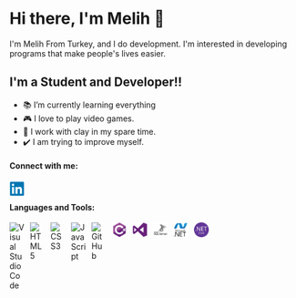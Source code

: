 # Hi there, I'm Melih 👋 
I'm Melih From Turkey, and I do development. I'm interested in developing programs that make people's lives easier. 

## I'm a Student and Developer!!


- 📚 I’m currently learning everything 
- 🎮 I love to play video games.
- 🧱 I work with clay in my spare time. 
- ✔️ I am trying to improve myself. 

#### Connect with me:


<a href="https://www.linkedin.com/in/melihakkose/">
<img align="left" alt="LinkedIn" width="26px" src="https://raw.githubusercontent.com/devicons/devicon/master/icons/linkedin/linkedin-original.svg" style="padding-right:10px;" />
</a>
&nbsp;&nbsp;



#### Languages and Tools:

<img align="left" alt="Visual Studio Code" width="26px" src="https://cdn.jsdelivr.net/gh/devicons/devicon/icons/vscode/vscode-original.svg" style="padding-right:10px;" />
<img align="left" alt="HTML5" width="26px" src="https://cdn.jsdelivr.net/gh/devicons/devicon/icons/html5/html5-original.svg" style="padding-right:10px;" />
<img align="left" alt="CSS3" width="26px" src="https://cdn.jsdelivr.net/gh/devicons/devicon/icons/css3/css3-original.svg" style="padding-right:10px;" />
<img align="left" alt="JavaScript" width="26px" src="https://cdn.jsdelivr.net/gh/devicons/devicon/icons/javascript/javascript-original.svg" style="padding-right:10px;" />
<img align="left" alt="GitHub" width="26px" src="https://user-images.githubusercontent.com/3369400/139447912-e0f43f33-6d9f-45f8-be46-2df5bbc91289.png" style="padding-right:10px;" />
<img align="left" alt="C#" width="26px" src="https://raw.githubusercontent.com/devicons/devicon/master/icons/csharp/csharp-original.svg" style="padding-right:10px;" />
<img align="left" alt="VisualStudio" width="26px" src="https://raw.githubusercontent.com/devicons/devicon/master/icons/visualstudio/visualstudio-plain.svg" style="padding-right:10px;" />
<img align="left" alt="MsSql" width="26px" src="https://raw.githubusercontent.com/devicons/devicon/master/icons/microsoftsqlserver/microsoftsqlserver-plain-wordmark.svg" style="padding-right:10px;" />
<img align="left" alt="DotNet" width="26px" src="https://raw.githubusercontent.com/devicons/devicon/master/icons/dot-net/dot-net-original-wordmark.svg" style="padding-right:10px;" />
<img align="left" alt="DotNetCore" width="26px" src="https://raw.githubusercontent.com/devicons/devicon/master/icons/dotnetcore/dotnetcore-original.svg" style="padding-right:10px;" />

<br />
<br />
